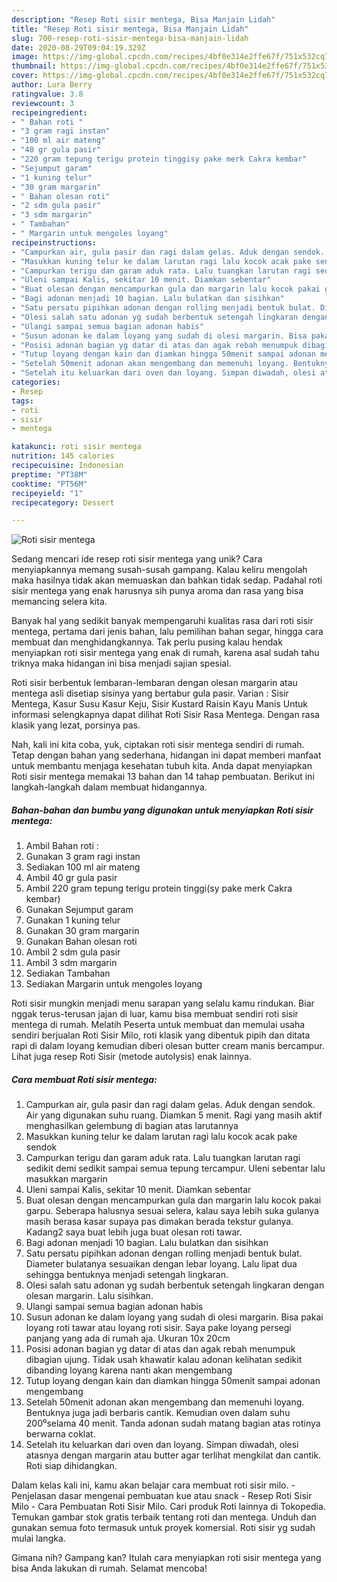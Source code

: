 ```yaml
---
description: "Resep Roti sisir mentega, Bisa Manjain Lidah"
title: "Resep Roti sisir mentega, Bisa Manjain Lidah"
slug: 700-resep-roti-sisir-mentega-bisa-manjain-lidah
date: 2020-08-29T09:04:19.329Z
image: https://img-global.cpcdn.com/recipes/4bf0e314e2ffe67f/751x532cq70/roti-sisir-mentega-foto-resep-utama.jpg
thumbnail: https://img-global.cpcdn.com/recipes/4bf0e314e2ffe67f/751x532cq70/roti-sisir-mentega-foto-resep-utama.jpg
cover: https://img-global.cpcdn.com/recipes/4bf0e314e2ffe67f/751x532cq70/roti-sisir-mentega-foto-resep-utama.jpg
author: Lura Berry
ratingvalue: 3.8
reviewcount: 3
recipeingredient:
- " Bahan roti "
- "3 gram ragi instan"
- "100 ml air mateng"
- "40 gr gula pasir"
- "220 gram tepung terigu protein tinggisy pake merk Cakra kembar"
- "Sejumput garam"
- "1 kuning telur"
- "30 gram margarin"
- " Bahan olesan roti"
- "2 sdm gula pasir"
- "3 sdm margarin"
- " Tambahan"
- " Margarin untuk mengoles loyang"
recipeinstructions:
- "Campurkan air, gula pasir dan ragi dalam gelas. Aduk dengan sendok. Air yang digunakan suhu ruang. Diamkan 5 menit. Ragi yang masih aktif menghasilkan gelembung di bagian atas larutannya"
- "Masukkan kuning telur ke dalam larutan ragi lalu kocok acak pake sendok"
- "Campurkan terigu dan garam aduk rata. Lalu tuangkan larutan ragi sedikit demi sedikit sampai semua tepung tercampur. Uleni sebentar lalu masukkan margarin"
- "Uleni sampai Kalis, sekitar 10 menit. Diamkan sebentar"
- "Buat olesan dengan mencampurkan gula dan margarin lalu kocok pakai garpu. Seberapa halusnya sesuai selera, kalau saya lebih suka gulanya masih berasa kasar supaya pas dimakan berada tekstur gulanya. Kadang2 saya buat lebih juga buat olesan roti tawar."
- "Bagi adonan menjadi 10 bagian. Lalu bulatkan dan sisihkan"
- "Satu persatu pipihkan adonan dengan rolling menjadi bentuk bulat. Diameter bulatanya sesuaikan dengan lebar loyang. Lalu lipat dua sehingga bentuknya menjadi setengah lingkaran."
- "Olesi salah satu adonan yg sudah berbentuk setengah lingkaran dengan olesan margarin. Lalu sisihkan."
- "Ulangi sampai semua bagian adonan habis"
- "Susun adonan ke dalam loyang yang sudah di olesi margarin. Bisa pakai loyang roti tawar atau loyang roti sisir. Saya pake loyang persegi panjang yang ada di rumah aja. Ukuran 10x 20cm"
- "Posisi adonan bagian yg datar di atas dan agak rebah menumpuk dibagian ujung. Tidak usah khawatir kalau adonan kelihatan sedikit dibanding loyang karena nanti akan mengembang"
- "Tutup loyang dengan kain dan diamkan hingga 50menit sampai adonan mengembang"
- "Setelah 50menit adonan akan mengembang dan memenuhi loyang. Bentuknya juga jadi berbaris cantik. Kemudian oven dalam suhu 200⁰selama 40 menit. Tanda adonan sudah matang bagian atas rotinya berwarna coklat."
- "Setelah itu keluarkan dari oven dan loyang. Simpan diwadah, olesi atasnya dengan margarin atau butter agar terlihat mengkilat dan cantik. Roti siap dihidangkan."
categories:
- Resep
tags:
- roti
- sisir
- mentega

katakunci: roti sisir mentega 
nutrition: 145 calories
recipecuisine: Indonesian
preptime: "PT38M"
cooktime: "PT56M"
recipeyield: "1"
recipecategory: Dessert

---
```



![Roti sisir mentega](https://img-global.cpcdn.com/recipes/4bf0e314e2ffe67f/751x532cq70/roti-sisir-mentega-foto-resep-utama.jpg)

Sedang mencari ide resep roti sisir mentega yang unik? Cara menyiapkannya memang susah-susah gampang. Kalau keliru mengolah maka hasilnya tidak akan memuaskan dan bahkan tidak sedap. Padahal roti sisir mentega yang enak harusnya sih punya aroma dan rasa yang bisa memancing selera kita.

Banyak hal yang sedikit banyak mempengaruhi kualitas rasa dari roti sisir mentega, pertama dari jenis bahan, lalu pemilihan bahan segar, hingga cara membuat dan menghidangkannya. Tak perlu pusing kalau hendak menyiapkan roti sisir mentega yang enak di rumah, karena asal sudah tahu triknya maka hidangan ini bisa menjadi sajian spesial.

Roti sisir berbentuk lembaran-lembaran dengan olesan margarin atau mentega asli disetiap sisinya yang bertabur gula pasir. Varian : Sisir Mentega, Kasur Susu Kasur Keju, Sisir Kustard Raisin Kayu Manis Untuk informasi selengkapnya dapat dilihat Roti Sisir Rasa Mentega. Dengan rasa klasik yang lezat, porsinya pas.


Nah, kali ini kita coba, yuk, ciptakan roti sisir mentega sendiri di rumah. Tetap dengan bahan yang sederhana, hidangan ini dapat memberi manfaat untuk membantu menjaga kesehatan tubuh kita. Anda dapat menyiapkan Roti sisir mentega memakai 13 bahan dan 14 tahap pembuatan. Berikut ini langkah-langkah dalam membuat hidangannya.

<!--inarticleads1-->

##### Bahan-bahan dan bumbu yang digunakan untuk menyiapkan Roti sisir mentega:

1. Ambil  Bahan roti :
1. Gunakan 3 gram ragi instan
1. Sediakan 100 ml air mateng
1. Ambil 40 gr gula pasir
1. Ambil 220 gram tepung terigu protein tinggi(sy pake merk Cakra kembar)
1. Gunakan Sejumput garam
1. Gunakan 1 kuning telur
1. Gunakan 30 gram margarin
1. Gunakan  Bahan olesan roti
1. Ambil 2 sdm gula pasir
1. Ambil 3 sdm margarin
1. Sediakan  Tambahan
1. Sediakan  Margarin untuk mengoles loyang


Roti sisir mungkin menjadi menu sarapan yang selalu kamu rindukan. Biar nggak terus-terusan jajan di luar, kamu bisa membuat sendiri roti sisir mentega di rumah. Melatih Peserta untuk membuat dan memulai usaha sendiri berjualan Roti Sisir Milo, roti klasik yang dibentuk pipih dan ditata rapi di dalam loyang kemudian diberi olesan butter cream manis bercampur. Lihat juga resep Roti Sisir (metode autolysis) enak lainnya. 

<!--inarticleads2-->

##### Cara membuat Roti sisir mentega:

1. Campurkan air, gula pasir dan ragi dalam gelas. Aduk dengan sendok. Air yang digunakan suhu ruang. Diamkan 5 menit. Ragi yang masih aktif menghasilkan gelembung di bagian atas larutannya
1. Masukkan kuning telur ke dalam larutan ragi lalu kocok acak pake sendok
1. Campurkan terigu dan garam aduk rata. Lalu tuangkan larutan ragi sedikit demi sedikit sampai semua tepung tercampur. Uleni sebentar lalu masukkan margarin
1. Uleni sampai Kalis, sekitar 10 menit. Diamkan sebentar
1. Buat olesan dengan mencampurkan gula dan margarin lalu kocok pakai garpu. Seberapa halusnya sesuai selera, kalau saya lebih suka gulanya masih berasa kasar supaya pas dimakan berada tekstur gulanya. Kadang2 saya buat lebih juga buat olesan roti tawar.
1. Bagi adonan menjadi 10 bagian. Lalu bulatkan dan sisihkan
1. Satu persatu pipihkan adonan dengan rolling menjadi bentuk bulat. Diameter bulatanya sesuaikan dengan lebar loyang. Lalu lipat dua sehingga bentuknya menjadi setengah lingkaran.
1. Olesi salah satu adonan yg sudah berbentuk setengah lingkaran dengan olesan margarin. Lalu sisihkan.
1. Ulangi sampai semua bagian adonan habis
1. Susun adonan ke dalam loyang yang sudah di olesi margarin. Bisa pakai loyang roti tawar atau loyang roti sisir. Saya pake loyang persegi panjang yang ada di rumah aja. Ukuran 10x 20cm
1. Posisi adonan bagian yg datar di atas dan agak rebah menumpuk dibagian ujung. Tidak usah khawatir kalau adonan kelihatan sedikit dibanding loyang karena nanti akan mengembang
1. Tutup loyang dengan kain dan diamkan hingga 50menit sampai adonan mengembang
1. Setelah 50menit adonan akan mengembang dan memenuhi loyang. Bentuknya juga jadi berbaris cantik. Kemudian oven dalam suhu 200⁰selama 40 menit. Tanda adonan sudah matang bagian atas rotinya berwarna coklat.
1. Setelah itu keluarkan dari oven dan loyang. Simpan diwadah, olesi atasnya dengan margarin atau butter agar terlihat mengkilat dan cantik. Roti siap dihidangkan.


Dalam kelas kali ini, kamu akan belajar cara membuat roti sisir milo. - Penjelasan dasar mengenai pembuatan kue atau snack - Resep Roti Sisir Milo - Cara Pembuatan Roti Sisir Milo. Cari produk Roti lainnya di Tokopedia. Temukan gambar stok gratis terbaik tentang roti dan mentega. Unduh dan gunakan semua foto termasuk untuk proyek komersial. Roti sisir yg sudah mulai langka. 

Gimana nih? Gampang kan? Itulah cara menyiapkan roti sisir mentega yang bisa Anda lakukan di rumah. Selamat mencoba!
